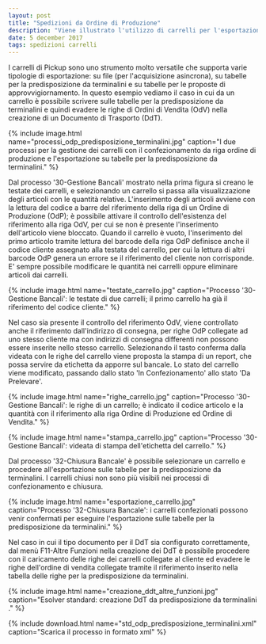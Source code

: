 ```yaml
---
layout: post
title: "Spedizioni da Ordine di Produzione"
description: "Viene illustrato l'utilizzo di carrelli per l'esportazione su tabelle per la predisposizione su terminalini, che permette la creazione di DdT e l'evasione degli ordini di vendita. I carrelli sono confezionati dalla lettura del barcode della riga dell'ordine di produzione."
date: 5 december 2017
tags: spedizioni carrelli
---
```


I carrelli di Pickup sono uno strumento molto versatile che supporta varie tipologie di esportazione: su file (per l'acquisizione asincrona), su 
tabelle per la predisposizione da terminalini e su tabelle per le proposte di approvvigiornamento. In questo esempio vediamo il caso 
in cui da un carrello è possibile scrivere sulle tabelle per la predisposizione da terminalini e quindi evadere le righe
di Ordini di Vendita (OdV) nella creazione di un Documento di Trasporto (DdT).

{% include image.html name="processi_odp_predisposizione_terminalini.jpg" caption="I due processi per la gestione dei carrelli con il confezionamento 
da riga ordine di produzione e l'esportazione su tabelle per la predisposizione da terminalini." %}

Dal processo '30-Gestione Bancali' mostrato nella prima figura si creano le testate dei carrelli, e selezionando un carrello si passa
alla visualizzazione degli articoli con le quantità relative. L'inserimento degli articoli avviene con la lettura del codice a barre del riferimento
della riga di un Ordine di Produzione (OdP); è possibile attivare il controllo dell'esistenza del riferimento alla riga OdV, per cui se non è presente 
l'inserimento dell'articolo viene bloccato. Quando il carrello è vuoto, l'inserimento del primo articolo tramite lettura del barcode della riga OdP
definisce anche il codice cliente assegnato alla testata del carrello, per cui la lettura di altri barcode OdP genera un errore se il riferimento del cliente
non corrisponde. E' sempre possibile modificare le quantità nei carrelli oppure eliminare articoli dai carrelli.

{% include image.html name="testate_carrello.jpg" caption="Processo '30-Gestione Bancali': le testate di due carrelli; il primo carrello ha già
il riferimento del codice cliente." %}

Nel caso sia presente il controllo del riferimento OdV, viene controllato anche il riferimento dall'indirizzo di consegna, per righe OdP 
collegate ad uno stesso cliente ma con indirizzi di consegna differenti non possono essere inserite nello stesso carrello.
Selezionando il tasto conferma dalla videata con le righe del carrello viene proposta la stampa di un report, che possa servire da etichetta
da apporre sul bancale. Lo stato del carrello viene modificato, passando dallo stato 'In Confezionamento' allo stato 'Da Prelevare'.


{% include image.html name="righe_carrello.jpg" caption="Processo '30-Gestione Bancali': le righe di un carrello; è indicato il codice articolo e la quantità 
con il riferimento alla riga Ordine di Produzione ed Ordine di Vendita." %}

{% include image.html name="stampa_carrello.jpg" caption="Processo '30-Gestione Bancali': videata di stampa dell'etichetta del carrello." %}

Dal processo '32-Chiusura Bancale' è possibile selezionare un carrello e procedere all'esportazione sulle tabelle per la predisposizione da terminalini.
I carrelli chiusi non sono più visibili nei processi di confezionamento e chiusura.

{% include image.html name="esportazione_carrello.jpg" caption="Processo '32-Chiusura Bancale': i carrelli confezionati possono venir confermati
per eseguire l'esportazione sulle tabelle per la predisposizione da terminalini." %}

Nel caso in cui il tipo documento per il DdT sia configurato correttamente, dal menù F11-Altre Funzioni nella creazione dei DdT è possibile
procedere con il caricamento delle righe dei carrelli collegate al cliente ed evadere le righe dell'ordine di vendita collegate tramite il riferimento
inserito nella tabella delle righe per la predisposizione da terminalini.

{% include image.html name="creazione_ddt_altre_funzioni.jpg" caption="Esolver standard: creazione DdT da predisposizione da terminalini ." %}


{% include download.html name="std_odp_predisposizione_terminalini.xml" caption="Scarica il processo in formato xml" %}
